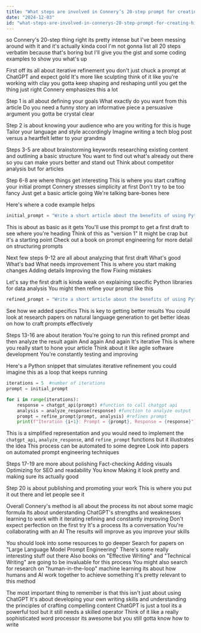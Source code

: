 ```yaml
---
title: "What steps are involved in Connery’s 20-step prompt for creating high-performing articles with ChatGPT?"
date: "2024-12-03"
id: "what-steps-are-involved-in-connerys-20-step-prompt-for-creating-high-performing-articles-with-chatgpt"
---
```


 so Connery's 20-step thing right its pretty intense but I've been messing around with it and it's actually kinda cool  I'm not gonna list all 20 steps verbatim because that's boring but I'll give you the gist and some coding examples to show you what's up

First off its all about iterative refinement you don't just chuck a prompt at ChatGPT and expect gold  It's more like sculpting think of it like you're working with clay you gotta keep shaping and reshaping until you get the thing just right  Connery emphasizes this a lot


Step 1 is all about defining your goals  What exactly do you want from this article  Do you need a funny story an informative piece a persuasive argument you gotta be crystal clear


Step 2 is about knowing your audience who are you writing for this is huge  Tailor your language and style accordingly  Imagine writing a tech blog post versus a heartfelt letter to your grandma


Steps 3-5 are about brainstorming keywords  researching existing content and outlining a basic structure  You want to find out what's already out there so you can make yours better and stand out  Think about competitor analysis but for articles


Step 6-8 are where things get interesting  This is where you start crafting your initial prompt  Connery stresses simplicity at first  Don't try to be too fancy  Just get a basic article going  We're talking bare-bones here


Here's where a code example helps

```python
initial_prompt = "Write a short article about the benefits of using Python for data science"
```

This is about as basic as it gets  You'll use this prompt to get a first draft to see where you're heading  Think of this as "version 1"  It might be crap but it's a starting point  Check out a book on prompt engineering for more detail on structuring prompts


Next few steps 9-12 are all about analyzing that first draft  What's good  What's bad  What needs improvement  This is where you start making changes  Adding details  Improving the flow  Fixing mistakes


Let's say the first draft is kinda weak on explaining specific Python libraries for data analysis  You might then refine your prompt like this


```python
refined_prompt = "Write a short article about the benefits of using Python for data science focusing on the Pandas NumPy and Scikit-learn libraries  Provide code examples for each"
```

See how we added specifics  This is key to getting better results  You could look at research papers on natural language generation to get better ideas on how to craft prompts effectively


Steps 13-16 are about iteration  You're going to run this refined prompt and then analyze the result again  And again  And again  It's iterative  This is where you really start to hone your article  Think about it like agile software development  You're constantly testing and improving


Here's a Python snippet that simulates iterative refinement you could imagine this as a loop that keeps running


```python
iterations = 5  #number of iterations
prompt = initial_prompt

for i in range(iterations):
    response = chatgpt_api(prompt) #function to call chatgpt api
    analysis = analyze_response(response) #function to analyze output
    prompt = refine_prompt(prompt, analysis) #refines prompt
    print(f"Iteration {i+1}: Prompt = {prompt}, Response = {response}")

```

This is a simplified representation and you would need to implement the `chatgpt_api`, `analyze_response`, and `refine_prompt` functions but it illustrates the idea  This process can be automated to some degree  Look into papers on automated prompt engineering techniques


Steps 17-19 are more about polishing  Fact-checking  Adding visuals  Optimizing for SEO and readability  You know  Making it look pretty and making sure its actually good


Step 20 is about publishing and promoting your work  This is where you put it out there and let people see it


Overall Connery's method is all about the process its not about some magic formula  Its about understanding ChatGPT's strengths and weaknesses learning to work with it  iterating refining  and constantly improving  Don't expect perfection on the first try  It's a process  Its a conversation  You're collaborating with an AI  The results will improve as you improve your skills


You should look into some resources to go deeper  Search for papers on "Large Language Model Prompt Engineering"  There's some really interesting stuff out there  Also  books on "Effective Writing" and "Technical Writing" are going to be invaluable for this process   You might also search for research on "human-in-the-loop" machine learning  its about how humans and AI work together to achieve something  It's pretty relevant to this method


The most important thing to remember is that this isn't just about using ChatGPT  It's about developing your own writing skills and understanding the principles of crafting compelling content  ChatGPT is just a tool its a powerful tool but it still needs a skilled operator  Think of it like a really sophisticated word processor its awesome but you still gotta know how to write
